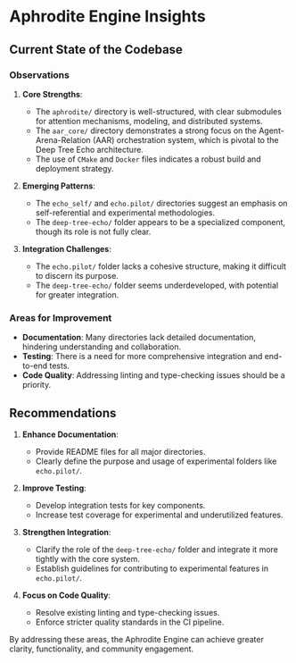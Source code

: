 # Aphrodite Engine Insights

## Current State of the Codebase

### Observations
1. **Core Strengths**:
   - The `aphrodite/` directory is well-structured, with clear submodules for attention mechanisms, modeling, and distributed systems.
   - The `aar_core/` directory demonstrates a strong focus on the Agent-Arena-Relation (AAR) orchestration system, which is pivotal to the Deep Tree Echo architecture.
   - The use of `CMake` and `Docker` files indicates a robust build and deployment strategy.

2. **Emerging Patterns**:
   - The `echo_self/` and `echo.pilot/` directories suggest an emphasis on self-referential and experimental methodologies.
   - The `deep-tree-echo/` folder appears to be a specialized component, though its role is not fully clear.

3. **Integration Challenges**:
   - The `echo.pilot/` folder lacks a cohesive structure, making it difficult to discern its purpose.
   - The `deep-tree-echo/` folder seems underdeveloped, with potential for greater integration.

### Areas for Improvement
- **Documentation**: Many directories lack detailed documentation, hindering understanding and collaboration.
- **Testing**: There is a need for more comprehensive integration and end-to-end tests.
- **Code Quality**: Addressing linting and type-checking issues should be a priority.

## Recommendations

1. **Enhance Documentation**:
   - Provide README files for all major directories.
   - Clearly define the purpose and usage of experimental folders like `echo.pilot/`.

2. **Improve Testing**:
   - Develop integration tests for key components.
   - Increase test coverage for experimental and underutilized features.

3. **Strengthen Integration**:
   - Clarify the role of the `deep-tree-echo/` folder and integrate it more tightly with the core system.
   - Establish guidelines for contributing to experimental features in `echo.pilot/`.

4. **Focus on Code Quality**:
   - Resolve existing linting and type-checking issues.
   - Enforce stricter quality standards in the CI pipeline.

By addressing these areas, the Aphrodite Engine can achieve greater clarity, functionality, and community engagement.
